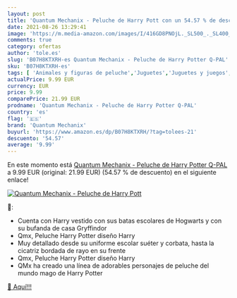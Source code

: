 ```yaml
---
layout: post
title: 'Quantum Mechanix - Peluche de Harry Pott con un 54.57 % de descuento'
date: 2021-08-26 13:29:41
image: 'https://m.media-amazon.com/images/I/416GD8PNOjL._SL500_._SL400_.jpg'
comments: true
category: ofertas
author: 'tole.es'
slug: 'B07H8KTXRH-es Quantum Mechanix - Peluche de Harry Potter Q-PAL'
sku: 'B07H8KTXRH-es'
tags: [ 'Animales y figuras de peluche','Juguetes','Juguetes y juegos','Peluches','peluche','quantum mechanix', ]
actualPrice: 9.99 EUR
currency: EUR
price: 9.99
comparePrice: 21.99 EUR
prodname: 'Quantum Mechanix - Peluche de Harry Potter Q-PAL'
country: 'es'
flag: '🇪🇸'
brand: 'Quantum Mechanix'
buyurl: 'https://www.amazon.es/dp/B07H8KTXRH/?tag=tolees-21'
descuento: '54.57'
average: '9.99'
---
```


En este momento está [Quantum Mechanix - Peluche de Harry Potter Q-PAL](https://www.amazon.es/dp/B07H8KTXRH/?tag=tolees-21) a 9.99 EUR (original: 21.99 EUR) (54.57 %  de descuento) en el siguiente enlace!

[![Quantum Mechanix - Peluche de Harry Pott](https://m.media-amazon.com/images/I/416GD8PNOjL._SL500_._SL400_.jpg)](https://www.amazon.es/dp/B07H8KTXRH/?tag=tolees-21)

🔎:

- Cuenta con Harry vestido con sus batas escolares de Hogwarts y con su bufanda de casa Gryffindor
- Qmx, Peluche Harry Potter diseño Harry
- Muy detallado desde su uniforme escolar suéter y corbata, hasta la cicatriz bordada de rayo en su frente
- Qmx, Peluche Harry Potter diseño Harry
- QMx ha creado una línea de adorables personajes de peluche del mundo mago de Harry Potter

[🛒 Aquí!!!](https://www.amazon.es/dp/B07H8KTXRH/?tag=tolees-21)
